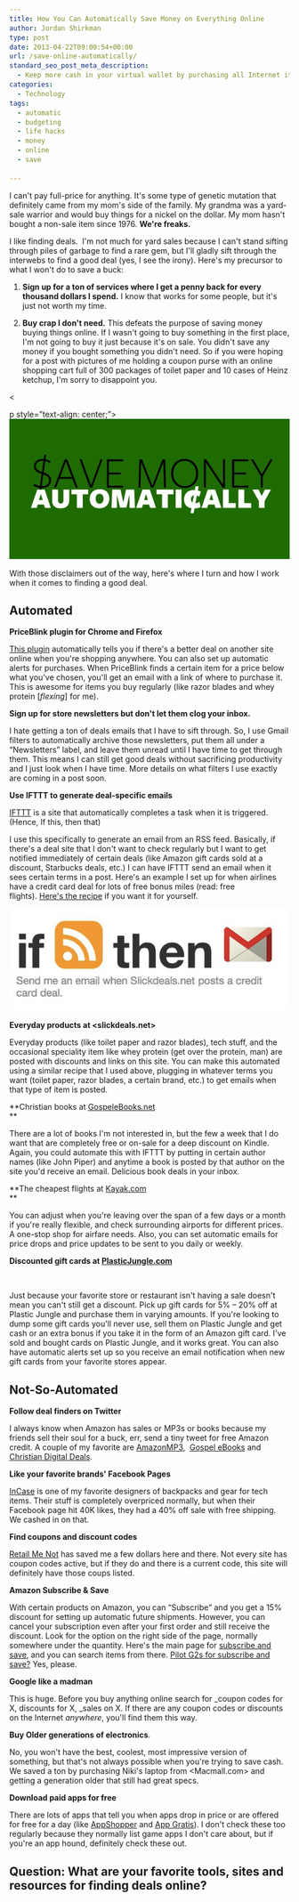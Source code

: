 ```yaml
---
title: How You Can Automatically Save Money on Everything Online
author: Jordan Shirkman
type: post
date: 2013-04-22T09:00:54+00:00
url: /save-online-automatically/
standard_seo_post_meta_description:
  - Keep more cash in your virtual wallet by purchasing all Internet items at a discount through these sites, tips and hacks.
categories:
  - Technology
tags:
  - automatic
  - budgeting
  - life hacks
  - money
  - online
  - save

---
```

<!--?xml version="1.0" encoding="UTF-8" standalone="no"?-->

I can't pay full-price for anything. It's some type of genetic mutation that definitely came from my mom's side of the family. My grandma was a yard-sale warrior and would buy things for a nickel on the dollar. My mom hasn't bought a non-sale item since 1976. **We're freaks.**

I like finding deals.  I'm not much for yard sales because I can't stand sifting through piles of garbage to find a rare gem, but I'll gladly sift through the interwebs to find a good deal (yes, I see the irony). Here's my precursor to what I won't do to save a buck:

  1. **Sign up for a ton of services where I get a penny back for every thousand dollars I spend.** I know that works for some people, but it's just not worth my time.</p> 
  2. **Buy crap I don't need.** This defeats the purpose of saving money buying things online. If I wasn't going to buy something in the first place, I'm not going to buy it just because it's on sale. You didn't save any money if you bought something you didn't need. So if you were hoping for a post with pictures of me holding a coupon purse with an online shopping cart full of 300 packages of toilet paper and 10 cases of Heinz ketchup, I'm sorry to disappoint you.</p> 

<

p style=&#8221;text-align: center;&#8221;>[![Image](/static/images/save-money-automatically.jpeg)](https://jshirk.com/blog/save-online-automatically/)

With those disclaimers out of the way, here's where I turn and how I work when it comes to finding a good deal.<!--more-->

## **Automated**

**PriceBlink plugin for Chrome and Firefox**

[This plugin](https://chrome.google.com/webstore/detail/priceblink/aoiidodopnnhiflaflbfeblnojefhigh) automatically tells you if there's a better deal on another site online when you're shopping anywhere. You can also set up automatic alerts for purchases. When PriceBlink finds a certain item for a price below what you've chosen, you'll get an email with a link of where to purchase it. This is awesome for items you buy regularly (like razor blades and whey protein [_flexing_] for me).

**Sign up for store newsletters but don't let them clog your inbox.**

I hate getting a ton of deals emails that I have to sift through. So, I use Gmail filters to automatically archive those newsletters, put them all under a &#8220;Newsletters&#8221; label, and leave them unread until I have time to get through them. This means I can still get good deals without sacrificing productivity and I just look when I have time. More details on what filters I use exactly are coming in a post soon.

**Use IFTTT to generate deal-specific emails**

[IFTTT][3] is a site that automatically completes a task when it is triggered. (Hence, If this, then that)

I use this specifically to generate an email from an RSS feed. Basically, if there's a deal site that I don't want to check regularly but I want to get notified immediately of certain deals (like Amazon gift cards sold at a discount, Starbucks deals, etc.) I can have IFTTT send an email when it sees certain terms in a post. Here's an example I set up for when airlines have a credit card deal for lots of free bonus miles (read: free flights). [Here's the recipe](https://ifttt.com/myrecipes/personal/3041458/share) if you want it for yourself.

![Image](/static/images/IFTTT1.jpeg) 

**Everyday products at <slickdeals.net>**

Everyday products (like toilet paper and razor blades), tech stuff, and the occasional speciality item like whey protein (get over the protein, man) are posted with discounts and links on this site. You can make this automated using a similar recipe that I used above, plugging in whatever terms you want (toilet paper, razor blades, a certain brand, etc.) to get emails when that type of item is posted.

**Christian books at [GospeleBooks.net][5]  
** 

There are a lot of books I'm not interested in, but the few a week that I do want that are completely free or on-sale for a deep discount on Kindle. Again, you could automate this with IFTTT by putting in certain author names (like John Piper) and anytime a book is posted by that author on the site you'd receive an email. Delicious book deals in your inbox.

**The cheapest flights at [Kayak.com][6]  
** 

You can adjust when you're leaving over the span of a few days or a month if you're really flexible, and check surrounding airports for different prices. A one-stop shop for airfare needs. Also, you can set automatic emails for price drops and price updates to be sent to you daily or weekly.

**Discounted gift cards at [PlasticJungle.com](http://plasticjungle.com)**

&nbsp;

Just because your favorite store or restaurant isn't having a sale doesn't mean you can't still get a discount. Pick up gift cards for 5% &#8211; 20% off at Plastic Jungle and purchase them in varying amounts. If you're looking to dump some gift cards you'll never use, sell them on Plastic Jungle and get cash or an extra bonus if you take it in the form of an Amazon gift card. I've sold and bought cards on Plastic Jungle, and it works great. You can also have automatic alerts set up so you receive an email notification when new gift cards from your favorite stores appear.

## Not-So-Automated

**Follow deal finders on Twitter**

I always know when Amazon has sales or MP3s or books because my friends sell their soul for a buck, err, send a tiny tweet for free Amazon credit. A couple of my favorite are [AmazonMP3](https://twitter.com/amazonmp3),  [Gospel eBooks](http://twitter.com/gospelebooks) and [Christian Digital Deals](https://twitter.com/digchristdeals).

**Like your favorite brands' Facebook Pages**

[InCase][11] is one of my favorite designers of backpacks and gear for tech items. Their stuff is completely overpriced normally, but when their Facebook page hit 40K likes, they had a 40% off sale with free shipping. We cashed in on that.

**Find coupons and discount codes**

[Retail Me Not][12] has saved me a few dollars here and there. Not every site has coupon codes active, but if they do and there is a current code, this site will definitely have those coups listed.

**Amazon Subscribe & Save**

With certain products on Amazon, you can &#8220;Subscribe&#8221; and you get a 15% discount for setting up automatic future shipments. However, you can cancel your subscription even after your first order and still receive the discount. Look for the option on the right side of the page, normally somewhere under the quantity. Here's the main page for [subscribe and save](http://www.amazon.com/Subscribe/b/ref=gro_SnS_sparkle_shop?ie=UTF8&node=979895011&pf_rd_m=ATVPDKIKX0DER&pf_rd_s=auto-sparkle&pf_rd_r=989901A1FDEF4B1AB85B&pf_rd_t=301&pf_rd_p=1389171082&pf_rd_i=subscribe%20%26%20save), and you can search items from there. [Pilot G2s for subscribe and save?](http://www.amazon.com/Pilot-Fine-Point-Black-31020/dp/B001GAOTSW/ref=sr_1_1?m=ATVPDKIKX0DER&s=office-products&ie=UTF8&qid=1365334686&sr=1-1) Yes, please.

**Google like a madman**

This is huge. Before you buy anything online search for _coupon codes for X, discounts for X, _sales on X. If there are any coupon codes or discounts on the Internet _anywhere_, you'll find them this way.

**Buy Older generations of electronics**.

No, you won't have the best, coolest, most impressive version of something, but that's not always possible when you're trying to save cash. We saved a ton by purchasing Niki's laptop from <Macmall.com> and getting a generation older that still had great specs.

**Download paid apps for free**

There are lots of apps that tell you when apps drop in price or are offered for free for a day (like [AppShopper][15] and [App Gratis](http://appgratis.com)). I don't check these too regularly because they normally list game apps I don't care about, but if you're an app hound, definitely check these out.

## Question: What are your favorite tools, sites and resources for finding deals online?

 [3]: ifttt.com
 [5]: gospelebooks.net
 [6]: kayak.com
 [11]: facebook.com/goincase
 [12]: retailmenot.com
 [15]: appshopper.com